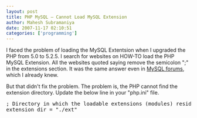 ```yaml
---
layout: post
title: PHP MySQL – Cannot Load MySQL Extension
author: Mahesh Subramaniya
date: 2007-11-17 02:10:51
categories: ['programming']
---
```


I faced the problem of loading the MySQL Extentsion when I upgraded the PHP from 5.0 to 5.2.5.
I search for websites on HOW-TO load the PHP MySQL Extension.
All the websites quoted saying remove the semicolon ";" in the extensions section.
It was the same answer even in <a href="http://forums.mysql.com/read.php?52,64628,64628">MySQL forums</a>, which I already knew.

But that didn't fix the problem. The problem is, the PHP cannot find the extension directory.
Update the below line in your "php.ini" file.

<pre>
; Directory in which the loadable extensions (modules) reside.
extension_dir = "./ext"
</pre>